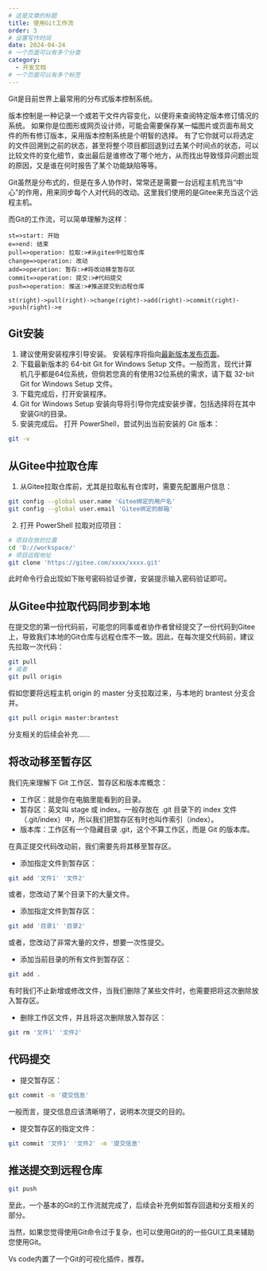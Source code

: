 ```yaml
---
# 这是文章的标题
title: 使用Git工作流
order: 3
# 设置写作时间
date: 2024-04-24
# 一个页面可以有多个分类
category:
  - 开发文档
# 一个页面可以有多个标签
---
```


Git是目前世界上最常用的分布式版本控制系统。

版本控制是一种记录一个或若干文件内容变化，以便将来查阅特定版本修订情况的系统。 如果你是位图形或网页设计师，可能会需要保存某一幅图片或页面布局文件的所有修订版本，采用版本控制系统是个明智的选择。 有了它你就可以将选定的文件回溯到之前的状态，甚至将整个项目都回退到过去某个时间点的状态，可以比较文件的变化细节，查出最后是谁修改了哪个地方，从而找出导致怪异问题出现的原因，又是谁在何时报告了某个功能缺陷等等。

Git虽然是分布式的，但是在多人协作时，常常还是需要一台远程主机充当“中心”的作用，用来同步每个人对代码的改动。这里我们使用的是Gitee来充当这个远程主机。

而Git的工作流，可以简单理解为这样：

```flow
st=>start: 开始
e=>end: 结束
pull=>operation: 拉取:>#从gitee中拉取仓库
change=>operation: 改动
add=>operation: 暂存:>#将改动移至暂存区
commit=>operation: 提交:>#代码提交
push=>operation: 推送:>#推送提交到远程仓库

st(right)->pull(right)->change(right)->add(right)->commit(right)->push(right)->e
```

## Git安装

1. 建议使用安装程序引导安装。 安装程序将指向[最新版本发布页面](https://git-scm.com/download/win)。
2. 下载最新版本的 64-bit Git for Windows Setup 文件。一般而言，现代计算机几乎都是64位系统，但倘若您真的有使用32位系统的需求，请下载 32-bit Git for Windows Setup 文件。
3. 下载完成后，打开安装程序。
4. Git for Windows Setup 安装向导将引导你完成安装步骤，包括选择将在其中安装Git的目录。
5. 安装完成后。 打开 PowerShell，尝试列出当前安装的 Git 版本：
```bash
git -v
```

## 从Gitee中拉取仓库

1. 从Gitee拉取仓库前，尤其是拉取私有仓库时，需要先配置用户信息：
```bash
git config --global user.name 'Gitee绑定的用户名' 
git config --global user.email 'Gitee绑定的邮箱'
```
2. 打开 PowerShell 拉取对应项目：
```bash
# 项目存放的位置
cd 'D://workspace/'
# 项目远程地址
git clone 'https://gitee.com/xxxx/xxxx.git'
```
此时命令行会出现如下账号密码验证步骤，安装提示输入密码验证即可。

## 从Gitee中拉取代码同步到本地

在提交您的第一份代码前，可能您的同事或者协作者曾经提交了一份代码到Gitee上，导致我们本地的Git仓库与远程仓库不一致。因此，在每次提交代码前，建议先拉取一次代码：
```bash
git pull
# 或者
git pull origin
```
假如您要将远程主机 origin 的 master 分支拉取过来，与本地的 brantest 分支合并。
```bash
git pull origin master:brantest
```
分支相关的后续会补充......

## 将改动移至暂存区
我们先来理解下 Git 工作区、暂存区和版本库概念：

- 工作区：就是你在电脑里能看到的目录。
- 暂存区：英文叫 stage 或 index。一般存放在 .git 目录下的 index 文件（.git/index）中，所以我们把暂存区有时也叫作索引（index）。
- 版本库：工作区有一个隐藏目录 .git，这个不算工作区，而是 Git 的版本库。

在真正提交代码改动前，我们需要先将其移至暂存区。

- 添加指定文件到暂存区：
```bash
git add '文件1' '文件2'
```
或者，您改动了某个目录下的大量文件。
- 添加指定文件到暂存区：

```bash
git add '目录1' '目录2'
```
或者，您改动了非常大量的文件，想要一次性提交。
- 添加当前目录的所有文件到暂存区：
```bash
git add .
```
有时我们不止新增或修改文件，当我们删除了某些文件时，也需要把将这次删除放入暂存区。
- 删除工作区文件，并且将这次删除放入暂存区：
```bash
git rm '文件1' '文件2'
```

## 代码提交
- 提交暂存区：
```bash
git commit -m '提交信息'
```
一般而言，提交信息应该清晰明了，说明本次提交的目的。
- 提交暂存区的指定文件：
```bash
git commit '文件1' '文件2' -m '提交信息'
```
## 推送提交到远程仓库
```bash
git push 
```
至此，一个基本的Git的工作流就完成了，后续会补充例如暂存回退和分支相关的部分。

当然，如果您觉得使用Git命令过于复杂，也可以使用Git的的一些GUI工具来辅助您使用Git。

Vs code内置了一个Git的可视化插件，推荐。